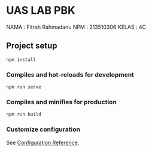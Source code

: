 # UAS LAB PBK
NAMA : Fitrah Rahmadanu
NPM : 213510306
KELAS : 4C  

## Project setup
```
npm install
```

### Compiles and hot-reloads for development
```
npm run serve
```

### Compiles and minifies for production
```
npm run build
```

### Customize configuration
See [Configuration Reference](https://cli.vuejs.org/config/).
